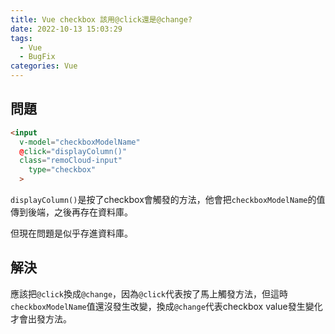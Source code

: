 ```yaml
---
title: Vue checkbox 該用@click還是@change?
date: 2022-10-13 15:03:29
tags:
  - Vue
  - BugFix
categories: Vue
---
```

## 問題

```html
<input
  v-model="checkboxModelName"
  @click="displayColumn()"
  class="remoCloud-input"
	type="checkbox"
  >
```

`displayColumn()`是按了checkbox會觸發的方法，他會把`checkboxModelName`的值傳到後端，之後再存在資料庫。

但現在問題是似乎存進資料庫。

## 解決

應該把`@click`換成`@change`，因為`@click`代表按了馬上觸發方法，但這時`checkboxModelName`值還沒發生改變，換成`@change`代表checkbox value發生變化才會出發方法。